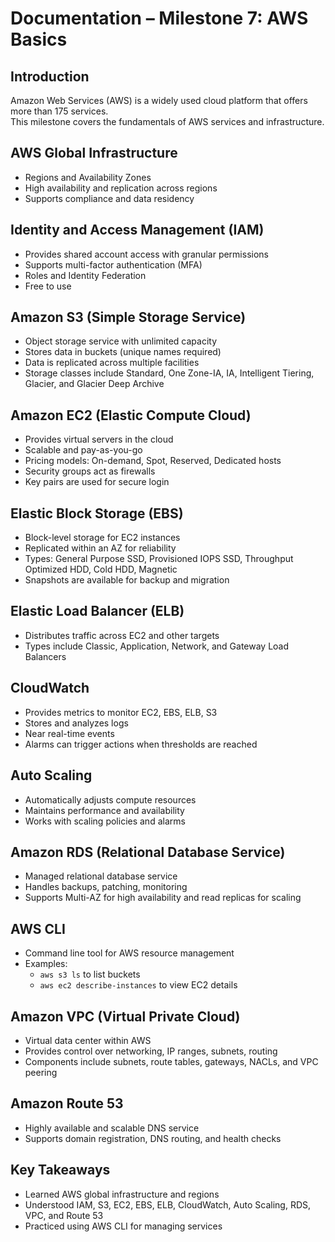 # Documentation – Milestone 7: AWS Basics

## Introduction
Amazon Web Services (AWS) is a widely used cloud platform that offers more than 175 services.  
This milestone covers the fundamentals of AWS services and infrastructure.

## AWS Global Infrastructure
- Regions and Availability Zones  
- High availability and replication across regions  
- Supports compliance and data residency  

## Identity and Access Management (IAM)
- Provides shared account access with granular permissions  
- Supports multi-factor authentication (MFA)  
- Roles and Identity Federation  
- Free to use  

## Amazon S3 (Simple Storage Service)
- Object storage service with unlimited capacity  
- Stores data in buckets (unique names required)  
- Data is replicated across multiple facilities  
- Storage classes include Standard, One Zone-IA, IA, Intelligent Tiering, Glacier, and Glacier Deep Archive  

## Amazon EC2 (Elastic Compute Cloud)
- Provides virtual servers in the cloud  
- Scalable and pay-as-you-go  
- Pricing models: On-demand, Spot, Reserved, Dedicated hosts  
- Security groups act as firewalls  
- Key pairs are used for secure login  

## Elastic Block Storage (EBS)
- Block-level storage for EC2 instances  
- Replicated within an AZ for reliability  
- Types: General Purpose SSD, Provisioned IOPS SSD, Throughput Optimized HDD, Cold HDD, Magnetic  
- Snapshots are available for backup and migration  

## Elastic Load Balancer (ELB)
- Distributes traffic across EC2 and other targets  
- Types include Classic, Application, Network, and Gateway Load Balancers  

## CloudWatch
- Provides metrics to monitor EC2, EBS, ELB, S3  
- Stores and analyzes logs  
- Near real-time events  
- Alarms can trigger actions when thresholds are reached  

## Auto Scaling
- Automatically adjusts compute resources  
- Maintains performance and availability  
- Works with scaling policies and alarms  

## Amazon RDS (Relational Database Service)
- Managed relational database service  
- Handles backups, patching, monitoring  
- Supports Multi-AZ for high availability and read replicas for scaling  

## AWS CLI
- Command line tool for AWS resource management  
- Examples:  
  - `aws s3 ls` to list buckets  
  - `aws ec2 describe-instances` to view EC2 details  

## Amazon VPC (Virtual Private Cloud)
- Virtual data center within AWS  
- Provides control over networking, IP ranges, subnets, routing  
- Components include subnets, route tables, gateways, NACLs, and VPC peering  

## Amazon Route 53
- Highly available and scalable DNS service  
- Supports domain registration, DNS routing, and health checks  

## Key Takeaways
- Learned AWS global infrastructure and regions  
- Understood IAM, S3, EC2, EBS, ELB, CloudWatch, Auto Scaling, RDS, VPC, and Route 53  
- Practiced using AWS CLI for managing services  

